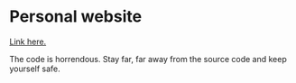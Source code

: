 # Personal website

[Link here.](https://failedex.github.io)

The code is horrendous. Stay far, far away from the source code and keep yourself safe.
